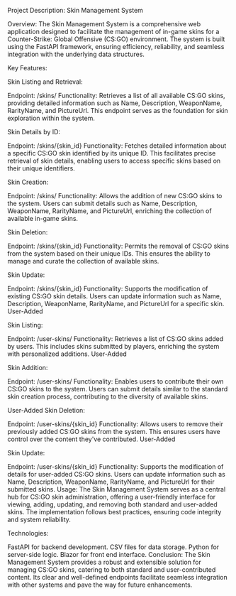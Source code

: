 Project Description: Skin Management System

Overview: The Skin Management System is a comprehensive web application designed to facilitate the management of in-game skins for a Counter-Strike: Global Offensive (CS:GO) environment. The system is built using the FastAPI framework, ensuring efficiency, reliability, and seamless integration with the underlying data structures.

Key Features:

Skin Listing and Retrieval:

Endpoint: /skins/ Functionality: Retrieves a list of all available CS:GO skins, providing detailed information such as Name, Description, WeaponName, RarityName, and PictureUrl. This endpoint serves as the foundation for skin exploration within the system.

Skin Details by ID:

Endpoint: /skins/{skin_id} Functionality: Fetches detailed information about a specific CS:GO skin identified by its unique ID. This facilitates precise retrieval of skin details, enabling users to access specific skins based on their unique identifiers.

Skin Creation:

Endpoint: /skins/ Functionality: Allows the addition of new CS:GO skins to the system. Users can submit details such as Name, Description, WeaponName, RarityName, and PictureUrl, enriching the collection of available in-game skins.

Skin Deletion:

Endpoint: /skins/{skin_id} Functionality: Permits the removal of CS:GO skins from the system based on their unique IDs. This ensures the ability to manage and curate the collection of available skins.

Skin Update:

Endpoint: /skins/{skin_id} Functionality: Supports the modification of existing CS:GO skin details. Users can update information such as Name, Description, WeaponName, RarityName, and PictureUrl for a specific skin. User-Added

Skin Listing:

Endpoint: /user-skins/ Functionality: Retrieves a list of CS:GO skins added by users. This includes skins submitted by players, enriching the system with personalized additions. User-Added

Skin Addition:

Endpoint: /user-skins/ Functionality: Enables users to contribute their own CS:GO skins to the system. Users can submit details similar to the standard skin creation process, contributing to the diversity of available skins.

User-Added Skin Deletion:

Endpoint: /user-skins/{skin_id} Functionality: Allows users to remove their previously added CS:GO skins from the system. This ensures users have control over the content they've contributed. User-Added

Skin Update:

Endpoint: /user-skins/{skin_id} Functionality: Supports the modification of details for user-added CS:GO skins. Users can update information such as Name, Description, WeaponName, RarityName, and PictureUrl for their submitted skins. Usage: The Skin Management System serves as a central hub for CS:GO skin administration, offering a user-friendly interface for viewing, adding, updating, and removing both standard and user-added skins. The implementation follows best practices, ensuring code integrity and system reliability.

Technologies:

FastAPI for backend development. CSV files for data storage. Python for server-side logic. Blazor for front end interface. Conclusion: The Skin Management System provides a robust and extensible solution for managing CS:GO skins, catering to both standard and user-contributed content. Its clear and well-defined endpoints facilitate seamless integration with other systems and pave the way for future enhancements.
